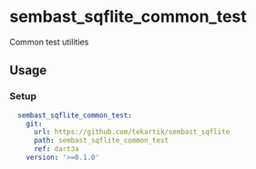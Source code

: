 # sembast_sqflite_common_test

Common test utilities

## Usage

### Setup

```yaml
  sembast_sqflite_common_test:
    git:
      url: https://github.com/tekartik/sembast_sqflite
      path: sembast_sqflite_common_test
      ref: dart3a
    version: '>=0.1.0'
```